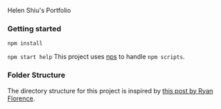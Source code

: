 Helen Shiu's Portfolio

### Getting started
`npm install`

`npm start help`
This project uses [nps](https://www.npmjs.com/package/nps) to handle `npm scripts`.

### Folder Structure
The directory structure for this project is inspired by [this post by Ryan Florence](https://gist.github.com/ryanflorence/daafb1e3cb8ad740b346).

